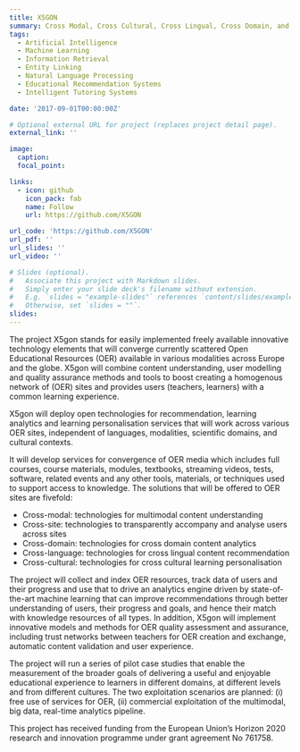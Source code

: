 ```yaml
---
title: X5GON
summary: Cross Modal, Cross Cultural, Cross Lingual, Cross Domain, and Cross Site Global OER Network
tags:
  - Artificial Intelligence
  - Machine Learning
  - Information Retrieval
  - Entity Linking
  - Natural Language Processing
  - Educational Recommendation Systems
  - Intelligent Tutoring Systems

date: '2017-09-01T00:00:00Z'

# Optional external URL for project (replaces project detail page).
external_link: ''

image:
  caption: 
  focal_point: 

links:
  - icon: github
    icon_pack: fab
    name: Follow
    url: https://github.com/X5GON

url_code: 'https://github.com/X5GON'
url_pdf: ''
url_slides: ''
url_video: ''

# Slides (optional).
#   Associate this project with Markdown slides.
#   Simply enter your slide deck's filename without extension.
#   E.g. `slides = "example-slides"` references `content/slides/example-slides.md`.
#   Otherwise, set `slides = ""`.
slides: 
---
```


The project X5gon stands for easily implemented freely available innovative technology elements that will converge currently scattered Open Educational Resources (OER) available in various modalities across Europe and the globe. X5gon will combine content understanding, user modelling and quality assurance methods and tools to boost creating a homogenous network of (OER) sites and provides users (teachers, learners) with a common learning experience.

X5gon will deploy open technologies for recommendation, learning analytics and learning personalisation services that will work across various OER sites, independent of languages, modalities, scientific domains, and cultural contexts.

It will develop services for convergence of OER media which includes full courses, course materials, modules, textbooks, streaming videos, tests, software, related events and any other tools, materials, or techniques used to support access to knowledge. The solutions that will be offered to OER sites are fivefold:

- Cross-modal: technologies for multimodal content understanding
- Cross-site: technologies to transparently accompany and analyse users across sites
- Cross-domain: technologies for cross domain content analytics
- Cross-language: technologies for cross lingual content recommendation
- Cross-cultural: technologies for cross cultural learning personalisation

The project will collect and index OER resources, track data of users and their progress and use that to drive an analytics engine driven by state-of-the-art machine learning that can improve recommendations through better understanding of users, their progress and goals, and hence their match with knowledge resources of all types. In addition, X5gon will implement innovative models and methods for OER quality assessment and assurance, including trust networks between teachers for OER creation and exchange, automatic content validation and user experience.

The project will run a series of pilot case studies that enable the measurement of the broader goals of delivering a useful and enjoyable educational experience to learners in different domains, at different levels and from different cultures. The two exploitation scenarios are planned: (i) free use of services for OER, (ii) commercial exploitation of the multimodal, big data, real-time analytics pipeline.

This project has received funding from the European Union’s Horizon 2020 research and innovation programme under grant agreement No 761758.
